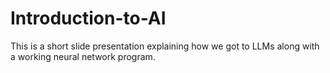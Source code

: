 # Introduction-to-AI
This is a short slide presentation explaining how we got to LLMs along with a working neural network program.
